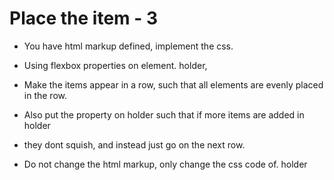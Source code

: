 # Place the item - 3

- You have html markup defined, implement the css.
- Using flexbox properties on element. holder,
- Make the items appear in a row, such that all elements are evenly placed in the row.
- Also put the property on holder such that if more items are added in holder
- they dont squish, and instead just go on the next row.
 
- Do not change the html markup, only change the css code of. holder

